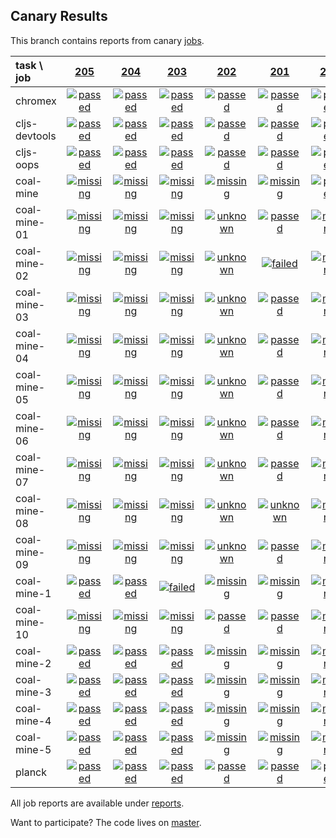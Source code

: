 ## Canary Results

This branch contains reports from canary [jobs](https://github.com/cljs-oss/canary/tree/jobs).

[//]: # (begin_overview_table)

| task \ job | <a href="reports/2018/01/04/job-000205-1.9.1006-983b7fd" title="job #205 finished on 2018-01-04">205</a> | <a href="reports/2018/01/03/job-000204-1.9.1004-0ddafa7" title="job #204 finished on 2018-01-03">204</a> | <a href="reports/2018/01/03/job-000203-1.9.1004-0ddafa7" title="job #203 finished on 2018-01-03">203</a> | <a href="reports/2018/01/03/job-000202-1.9.1004-0ddafa7" title="job #202 finished on 2018-01-03">202</a> | <a href="reports/2018/01/03/job-000201-1.9.1004-0ddafa7" title="job #201 finished on 2018-01-03">201</a> | <a href="reports/2018/01/03/job-000200-1.9.1003-8de3e8a" title="job #200 finished on 2018-01-03">200</a> | <a href="reports/2018/01/02/job-000199-1.9.1003-8de3e8a" title="job #199 finished on 2018-01-02">199</a> | <a href="reports/2017/12/31/job-000197-1.9.1003-8de3e8a" title="job #197 finished on 2017-12-31">197</a> | <a href="reports/2017/12/30/job-000196-1.9.1003-8de3e8a" title="job #196 finished on 2017-12-30">196</a> | <a href="reports/2017/12/29/job-000194-1.9.999-4a24d18" title="job #194 finished on 2017-12-29">194</a> |
| :--- | :---: | :---: | :---: | :---: | :---: | :---: | :---: | :---: | :---: | :---: |
| chromex | <a href="reports/2018/01/04/job-000205-1.9.1006-983b7fd#-chromex"><img title="passed" src="http://box.binaryage.com/s-passed.svg"><a> | <a href="reports/2018/01/03/job-000204-1.9.1004-0ddafa7#-chromex"><img title="passed" src="http://box.binaryage.com/s-passed.svg"><a> | <a href="reports/2018/01/03/job-000203-1.9.1004-0ddafa7#-chromex"><img title="passed" src="http://box.binaryage.com/s-passed.svg"><a> | <a href="reports/2018/01/03/job-000202-1.9.1004-0ddafa7#-chromex"><img title="passed" src="http://box.binaryage.com/s-passed.svg"><a> | <a href="reports/2018/01/03/job-000201-1.9.1004-0ddafa7#-chromex"><img title="passed" src="http://box.binaryage.com/s-passed.svg"><a> | <a href="reports/2018/01/03/job-000200-1.9.1003-8de3e8a#-chromex"><img title="passed" src="http://box.binaryage.com/s-passed.svg"><a> | <a href="reports/2018/01/02/job-000199-1.9.1003-8de3e8a#-chromex"><img title="passed" src="http://box.binaryage.com/s-passed.svg"><a> | <a href="reports/2017/12/31/job-000197-1.9.1003-8de3e8a#-chromex"><img title="passed" src="http://box.binaryage.com/s-passed.svg"><a> | <a href="reports/2017/12/30/job-000196-1.9.1003-8de3e8a#-chromex"><img title="passed" src="http://box.binaryage.com/s-passed.svg"><a> | <a href="reports/2017/12/29/job-000194-1.9.999-4a24d18#-chromex"><img title="passed" src="http://box.binaryage.com/s-passed.svg"><a> |
| cljs-devtools | <a href="reports/2018/01/04/job-000205-1.9.1006-983b7fd#-cljs-devtools"><img title="passed" src="http://box.binaryage.com/s-passed.svg"><a> | <a href="reports/2018/01/03/job-000204-1.9.1004-0ddafa7#-cljs-devtools"><img title="passed" src="http://box.binaryage.com/s-passed.svg"><a> | <a href="reports/2018/01/03/job-000203-1.9.1004-0ddafa7#-cljs-devtools"><img title="passed" src="http://box.binaryage.com/s-passed.svg"><a> | <a href="reports/2018/01/03/job-000202-1.9.1004-0ddafa7#-cljs-devtools"><img title="passed" src="http://box.binaryage.com/s-passed.svg"><a> | <a href="reports/2018/01/03/job-000201-1.9.1004-0ddafa7#-cljs-devtools"><img title="passed" src="http://box.binaryage.com/s-passed.svg"><a> | <a href="reports/2018/01/03/job-000200-1.9.1003-8de3e8a#-cljs-devtools"><img title="passed" src="http://box.binaryage.com/s-passed.svg"><a> | <a href="reports/2018/01/02/job-000199-1.9.1003-8de3e8a#-cljs-devtools"><img title="passed" src="http://box.binaryage.com/s-passed.svg"><a> | <a href="reports/2017/12/31/job-000197-1.9.1003-8de3e8a#-cljs-devtools"><img title="passed" src="http://box.binaryage.com/s-passed.svg"><a> | <a href="reports/2017/12/30/job-000196-1.9.1003-8de3e8a#-cljs-devtools"><img title="passed" src="http://box.binaryage.com/s-passed.svg"><a> | <a href="reports/2017/12/29/job-000194-1.9.999-4a24d18#-cljs-devtools"><img title="passed" src="http://box.binaryage.com/s-passed.svg"><a> |
| cljs-oops | <a href="reports/2018/01/04/job-000205-1.9.1006-983b7fd#-cljs-oops"><img title="passed" src="http://box.binaryage.com/s-passed.svg"><a> | <a href="reports/2018/01/03/job-000204-1.9.1004-0ddafa7#-cljs-oops"><img title="passed" src="http://box.binaryage.com/s-passed.svg"><a> | <a href="reports/2018/01/03/job-000203-1.9.1004-0ddafa7#-cljs-oops"><img title="passed" src="http://box.binaryage.com/s-passed.svg"><a> | <a href="reports/2018/01/03/job-000202-1.9.1004-0ddafa7#-cljs-oops"><img title="passed" src="http://box.binaryage.com/s-passed.svg"><a> | <a href="reports/2018/01/03/job-000201-1.9.1004-0ddafa7#-cljs-oops"><img title="passed" src="http://box.binaryage.com/s-passed.svg"><a> | <a href="reports/2018/01/03/job-000200-1.9.1003-8de3e8a#-cljs-oops"><img title="passed" src="http://box.binaryage.com/s-passed.svg"><a> | <a href="reports/2018/01/02/job-000199-1.9.1003-8de3e8a#-cljs-oops"><img title="passed" src="http://box.binaryage.com/s-passed.svg"><a> | <a href="reports/2017/12/31/job-000197-1.9.1003-8de3e8a#-cljs-oops"><img title="passed" src="http://box.binaryage.com/s-passed.svg"><a> | <a href="reports/2017/12/30/job-000196-1.9.1003-8de3e8a#-cljs-oops"><img title="passed" src="http://box.binaryage.com/s-passed.svg"><a> | <a href="reports/2017/12/29/job-000194-1.9.999-4a24d18#-cljs-oops"><img title="passed" src="http://box.binaryage.com/s-passed.svg"><a> |
| coal-mine | <a href="reports/2018/01/04/job-000205-1.9.1006-983b7fd#-coal-mine"><img title="missing" src="http://box.binaryage.com/s-missing.svg"><a> | <a href="reports/2018/01/03/job-000204-1.9.1004-0ddafa7#-coal-mine"><img title="missing" src="http://box.binaryage.com/s-missing.svg"><a> | <a href="reports/2018/01/03/job-000203-1.9.1004-0ddafa7#-coal-mine"><img title="missing" src="http://box.binaryage.com/s-missing.svg"><a> | <a href="reports/2018/01/03/job-000202-1.9.1004-0ddafa7#-coal-mine"><img title="missing" src="http://box.binaryage.com/s-missing.svg"><a> | <a href="reports/2018/01/03/job-000201-1.9.1004-0ddafa7#-coal-mine"><img title="missing" src="http://box.binaryage.com/s-missing.svg"><a> | <a href="reports/2018/01/03/job-000200-1.9.1003-8de3e8a#-coal-mine"><img title="passed" src="http://box.binaryage.com/s-passed.svg"><a> | <a href="reports/2018/01/02/job-000199-1.9.1003-8de3e8a#-coal-mine"><img title="failed" src="http://box.binaryage.com/s-failed.svg"><a> | <a href="reports/2017/12/31/job-000197-1.9.1003-8de3e8a#-coal-mine"><img title="passed" src="http://box.binaryage.com/s-passed.svg"><a> | <a href="reports/2017/12/30/job-000196-1.9.1003-8de3e8a#-coal-mine"><img title="passed" src="http://box.binaryage.com/s-passed.svg"><a> | <a href="reports/2017/12/29/job-000194-1.9.999-4a24d18#-coal-mine"><img title="passed" src="http://box.binaryage.com/s-passed.svg"><a> |
| coal-mine-01 | <a href="reports/2018/01/04/job-000205-1.9.1006-983b7fd#-coal-mine-01"><img title="missing" src="http://box.binaryage.com/s-missing.svg"><a> | <a href="reports/2018/01/03/job-000204-1.9.1004-0ddafa7#-coal-mine-01"><img title="missing" src="http://box.binaryage.com/s-missing.svg"><a> | <a href="reports/2018/01/03/job-000203-1.9.1004-0ddafa7#-coal-mine-01"><img title="missing" src="http://box.binaryage.com/s-missing.svg"><a> | <a href="reports/2018/01/03/job-000202-1.9.1004-0ddafa7#-coal-mine-01"><img title="unknown" src="http://box.binaryage.com/s-unknown.svg"><a> | <a href="reports/2018/01/03/job-000201-1.9.1004-0ddafa7#-coal-mine-01"><img title="passed" src="http://box.binaryage.com/s-passed.svg"><a> | <a href="reports/2018/01/03/job-000200-1.9.1003-8de3e8a#-coal-mine-01"><img title="missing" src="http://box.binaryage.com/s-missing.svg"><a> | <a href="reports/2018/01/02/job-000199-1.9.1003-8de3e8a#-coal-mine-01"><img title="missing" src="http://box.binaryage.com/s-missing.svg"><a> | <a href="reports/2017/12/31/job-000197-1.9.1003-8de3e8a#-coal-mine-01"><img title="missing" src="http://box.binaryage.com/s-missing.svg"><a> | <a href="reports/2017/12/30/job-000196-1.9.1003-8de3e8a#-coal-mine-01"><img title="missing" src="http://box.binaryage.com/s-missing.svg"><a> | <a href="reports/2017/12/29/job-000194-1.9.999-4a24d18#-coal-mine-01"><img title="missing" src="http://box.binaryage.com/s-missing.svg"><a> |
| coal-mine-02 | <a href="reports/2018/01/04/job-000205-1.9.1006-983b7fd#-coal-mine-02"><img title="missing" src="http://box.binaryage.com/s-missing.svg"><a> | <a href="reports/2018/01/03/job-000204-1.9.1004-0ddafa7#-coal-mine-02"><img title="missing" src="http://box.binaryage.com/s-missing.svg"><a> | <a href="reports/2018/01/03/job-000203-1.9.1004-0ddafa7#-coal-mine-02"><img title="missing" src="http://box.binaryage.com/s-missing.svg"><a> | <a href="reports/2018/01/03/job-000202-1.9.1004-0ddafa7#-coal-mine-02"><img title="unknown" src="http://box.binaryage.com/s-unknown.svg"><a> | <a href="reports/2018/01/03/job-000201-1.9.1004-0ddafa7#-coal-mine-02"><img title="failed" src="http://box.binaryage.com/s-failed.svg"><a> | <a href="reports/2018/01/03/job-000200-1.9.1003-8de3e8a#-coal-mine-02"><img title="missing" src="http://box.binaryage.com/s-missing.svg"><a> | <a href="reports/2018/01/02/job-000199-1.9.1003-8de3e8a#-coal-mine-02"><img title="missing" src="http://box.binaryage.com/s-missing.svg"><a> | <a href="reports/2017/12/31/job-000197-1.9.1003-8de3e8a#-coal-mine-02"><img title="missing" src="http://box.binaryage.com/s-missing.svg"><a> | <a href="reports/2017/12/30/job-000196-1.9.1003-8de3e8a#-coal-mine-02"><img title="missing" src="http://box.binaryage.com/s-missing.svg"><a> | <a href="reports/2017/12/29/job-000194-1.9.999-4a24d18#-coal-mine-02"><img title="missing" src="http://box.binaryage.com/s-missing.svg"><a> |
| coal-mine-03 | <a href="reports/2018/01/04/job-000205-1.9.1006-983b7fd#-coal-mine-03"><img title="missing" src="http://box.binaryage.com/s-missing.svg"><a> | <a href="reports/2018/01/03/job-000204-1.9.1004-0ddafa7#-coal-mine-03"><img title="missing" src="http://box.binaryage.com/s-missing.svg"><a> | <a href="reports/2018/01/03/job-000203-1.9.1004-0ddafa7#-coal-mine-03"><img title="missing" src="http://box.binaryage.com/s-missing.svg"><a> | <a href="reports/2018/01/03/job-000202-1.9.1004-0ddafa7#-coal-mine-03"><img title="unknown" src="http://box.binaryage.com/s-unknown.svg"><a> | <a href="reports/2018/01/03/job-000201-1.9.1004-0ddafa7#-coal-mine-03"><img title="passed" src="http://box.binaryage.com/s-passed.svg"><a> | <a href="reports/2018/01/03/job-000200-1.9.1003-8de3e8a#-coal-mine-03"><img title="missing" src="http://box.binaryage.com/s-missing.svg"><a> | <a href="reports/2018/01/02/job-000199-1.9.1003-8de3e8a#-coal-mine-03"><img title="missing" src="http://box.binaryage.com/s-missing.svg"><a> | <a href="reports/2017/12/31/job-000197-1.9.1003-8de3e8a#-coal-mine-03"><img title="missing" src="http://box.binaryage.com/s-missing.svg"><a> | <a href="reports/2017/12/30/job-000196-1.9.1003-8de3e8a#-coal-mine-03"><img title="missing" src="http://box.binaryage.com/s-missing.svg"><a> | <a href="reports/2017/12/29/job-000194-1.9.999-4a24d18#-coal-mine-03"><img title="missing" src="http://box.binaryage.com/s-missing.svg"><a> |
| coal-mine-04 | <a href="reports/2018/01/04/job-000205-1.9.1006-983b7fd#-coal-mine-04"><img title="missing" src="http://box.binaryage.com/s-missing.svg"><a> | <a href="reports/2018/01/03/job-000204-1.9.1004-0ddafa7#-coal-mine-04"><img title="missing" src="http://box.binaryage.com/s-missing.svg"><a> | <a href="reports/2018/01/03/job-000203-1.9.1004-0ddafa7#-coal-mine-04"><img title="missing" src="http://box.binaryage.com/s-missing.svg"><a> | <a href="reports/2018/01/03/job-000202-1.9.1004-0ddafa7#-coal-mine-04"><img title="unknown" src="http://box.binaryage.com/s-unknown.svg"><a> | <a href="reports/2018/01/03/job-000201-1.9.1004-0ddafa7#-coal-mine-04"><img title="passed" src="http://box.binaryage.com/s-passed.svg"><a> | <a href="reports/2018/01/03/job-000200-1.9.1003-8de3e8a#-coal-mine-04"><img title="missing" src="http://box.binaryage.com/s-missing.svg"><a> | <a href="reports/2018/01/02/job-000199-1.9.1003-8de3e8a#-coal-mine-04"><img title="missing" src="http://box.binaryage.com/s-missing.svg"><a> | <a href="reports/2017/12/31/job-000197-1.9.1003-8de3e8a#-coal-mine-04"><img title="missing" src="http://box.binaryage.com/s-missing.svg"><a> | <a href="reports/2017/12/30/job-000196-1.9.1003-8de3e8a#-coal-mine-04"><img title="missing" src="http://box.binaryage.com/s-missing.svg"><a> | <a href="reports/2017/12/29/job-000194-1.9.999-4a24d18#-coal-mine-04"><img title="missing" src="http://box.binaryage.com/s-missing.svg"><a> |
| coal-mine-05 | <a href="reports/2018/01/04/job-000205-1.9.1006-983b7fd#-coal-mine-05"><img title="missing" src="http://box.binaryage.com/s-missing.svg"><a> | <a href="reports/2018/01/03/job-000204-1.9.1004-0ddafa7#-coal-mine-05"><img title="missing" src="http://box.binaryage.com/s-missing.svg"><a> | <a href="reports/2018/01/03/job-000203-1.9.1004-0ddafa7#-coal-mine-05"><img title="missing" src="http://box.binaryage.com/s-missing.svg"><a> | <a href="reports/2018/01/03/job-000202-1.9.1004-0ddafa7#-coal-mine-05"><img title="unknown" src="http://box.binaryage.com/s-unknown.svg"><a> | <a href="reports/2018/01/03/job-000201-1.9.1004-0ddafa7#-coal-mine-05"><img title="passed" src="http://box.binaryage.com/s-passed.svg"><a> | <a href="reports/2018/01/03/job-000200-1.9.1003-8de3e8a#-coal-mine-05"><img title="missing" src="http://box.binaryage.com/s-missing.svg"><a> | <a href="reports/2018/01/02/job-000199-1.9.1003-8de3e8a#-coal-mine-05"><img title="missing" src="http://box.binaryage.com/s-missing.svg"><a> | <a href="reports/2017/12/31/job-000197-1.9.1003-8de3e8a#-coal-mine-05"><img title="missing" src="http://box.binaryage.com/s-missing.svg"><a> | <a href="reports/2017/12/30/job-000196-1.9.1003-8de3e8a#-coal-mine-05"><img title="missing" src="http://box.binaryage.com/s-missing.svg"><a> | <a href="reports/2017/12/29/job-000194-1.9.999-4a24d18#-coal-mine-05"><img title="missing" src="http://box.binaryage.com/s-missing.svg"><a> |
| coal-mine-06 | <a href="reports/2018/01/04/job-000205-1.9.1006-983b7fd#-coal-mine-06"><img title="missing" src="http://box.binaryage.com/s-missing.svg"><a> | <a href="reports/2018/01/03/job-000204-1.9.1004-0ddafa7#-coal-mine-06"><img title="missing" src="http://box.binaryage.com/s-missing.svg"><a> | <a href="reports/2018/01/03/job-000203-1.9.1004-0ddafa7#-coal-mine-06"><img title="missing" src="http://box.binaryage.com/s-missing.svg"><a> | <a href="reports/2018/01/03/job-000202-1.9.1004-0ddafa7#-coal-mine-06"><img title="unknown" src="http://box.binaryage.com/s-unknown.svg"><a> | <a href="reports/2018/01/03/job-000201-1.9.1004-0ddafa7#-coal-mine-06"><img title="passed" src="http://box.binaryage.com/s-passed.svg"><a> | <a href="reports/2018/01/03/job-000200-1.9.1003-8de3e8a#-coal-mine-06"><img title="missing" src="http://box.binaryage.com/s-missing.svg"><a> | <a href="reports/2018/01/02/job-000199-1.9.1003-8de3e8a#-coal-mine-06"><img title="missing" src="http://box.binaryage.com/s-missing.svg"><a> | <a href="reports/2017/12/31/job-000197-1.9.1003-8de3e8a#-coal-mine-06"><img title="missing" src="http://box.binaryage.com/s-missing.svg"><a> | <a href="reports/2017/12/30/job-000196-1.9.1003-8de3e8a#-coal-mine-06"><img title="missing" src="http://box.binaryage.com/s-missing.svg"><a> | <a href="reports/2017/12/29/job-000194-1.9.999-4a24d18#-coal-mine-06"><img title="missing" src="http://box.binaryage.com/s-missing.svg"><a> |
| coal-mine-07 | <a href="reports/2018/01/04/job-000205-1.9.1006-983b7fd#-coal-mine-07"><img title="missing" src="http://box.binaryage.com/s-missing.svg"><a> | <a href="reports/2018/01/03/job-000204-1.9.1004-0ddafa7#-coal-mine-07"><img title="missing" src="http://box.binaryage.com/s-missing.svg"><a> | <a href="reports/2018/01/03/job-000203-1.9.1004-0ddafa7#-coal-mine-07"><img title="missing" src="http://box.binaryage.com/s-missing.svg"><a> | <a href="reports/2018/01/03/job-000202-1.9.1004-0ddafa7#-coal-mine-07"><img title="unknown" src="http://box.binaryage.com/s-unknown.svg"><a> | <a href="reports/2018/01/03/job-000201-1.9.1004-0ddafa7#-coal-mine-07"><img title="passed" src="http://box.binaryage.com/s-passed.svg"><a> | <a href="reports/2018/01/03/job-000200-1.9.1003-8de3e8a#-coal-mine-07"><img title="missing" src="http://box.binaryage.com/s-missing.svg"><a> | <a href="reports/2018/01/02/job-000199-1.9.1003-8de3e8a#-coal-mine-07"><img title="missing" src="http://box.binaryage.com/s-missing.svg"><a> | <a href="reports/2017/12/31/job-000197-1.9.1003-8de3e8a#-coal-mine-07"><img title="missing" src="http://box.binaryage.com/s-missing.svg"><a> | <a href="reports/2017/12/30/job-000196-1.9.1003-8de3e8a#-coal-mine-07"><img title="missing" src="http://box.binaryage.com/s-missing.svg"><a> | <a href="reports/2017/12/29/job-000194-1.9.999-4a24d18#-coal-mine-07"><img title="missing" src="http://box.binaryage.com/s-missing.svg"><a> |
| coal-mine-08 | <a href="reports/2018/01/04/job-000205-1.9.1006-983b7fd#-coal-mine-08"><img title="missing" src="http://box.binaryage.com/s-missing.svg"><a> | <a href="reports/2018/01/03/job-000204-1.9.1004-0ddafa7#-coal-mine-08"><img title="missing" src="http://box.binaryage.com/s-missing.svg"><a> | <a href="reports/2018/01/03/job-000203-1.9.1004-0ddafa7#-coal-mine-08"><img title="missing" src="http://box.binaryage.com/s-missing.svg"><a> | <a href="reports/2018/01/03/job-000202-1.9.1004-0ddafa7#-coal-mine-08"><img title="unknown" src="http://box.binaryage.com/s-unknown.svg"><a> | <a href="reports/2018/01/03/job-000201-1.9.1004-0ddafa7#-coal-mine-08"><img title="unknown" src="http://box.binaryage.com/s-unknown.svg"><a> | <a href="reports/2018/01/03/job-000200-1.9.1003-8de3e8a#-coal-mine-08"><img title="missing" src="http://box.binaryage.com/s-missing.svg"><a> | <a href="reports/2018/01/02/job-000199-1.9.1003-8de3e8a#-coal-mine-08"><img title="missing" src="http://box.binaryage.com/s-missing.svg"><a> | <a href="reports/2017/12/31/job-000197-1.9.1003-8de3e8a#-coal-mine-08"><img title="missing" src="http://box.binaryage.com/s-missing.svg"><a> | <a href="reports/2017/12/30/job-000196-1.9.1003-8de3e8a#-coal-mine-08"><img title="missing" src="http://box.binaryage.com/s-missing.svg"><a> | <a href="reports/2017/12/29/job-000194-1.9.999-4a24d18#-coal-mine-08"><img title="missing" src="http://box.binaryage.com/s-missing.svg"><a> |
| coal-mine-09 | <a href="reports/2018/01/04/job-000205-1.9.1006-983b7fd#-coal-mine-09"><img title="missing" src="http://box.binaryage.com/s-missing.svg"><a> | <a href="reports/2018/01/03/job-000204-1.9.1004-0ddafa7#-coal-mine-09"><img title="missing" src="http://box.binaryage.com/s-missing.svg"><a> | <a href="reports/2018/01/03/job-000203-1.9.1004-0ddafa7#-coal-mine-09"><img title="missing" src="http://box.binaryage.com/s-missing.svg"><a> | <a href="reports/2018/01/03/job-000202-1.9.1004-0ddafa7#-coal-mine-09"><img title="unknown" src="http://box.binaryage.com/s-unknown.svg"><a> | <a href="reports/2018/01/03/job-000201-1.9.1004-0ddafa7#-coal-mine-09"><img title="passed" src="http://box.binaryage.com/s-passed.svg"><a> | <a href="reports/2018/01/03/job-000200-1.9.1003-8de3e8a#-coal-mine-09"><img title="missing" src="http://box.binaryage.com/s-missing.svg"><a> | <a href="reports/2018/01/02/job-000199-1.9.1003-8de3e8a#-coal-mine-09"><img title="missing" src="http://box.binaryage.com/s-missing.svg"><a> | <a href="reports/2017/12/31/job-000197-1.9.1003-8de3e8a#-coal-mine-09"><img title="missing" src="http://box.binaryage.com/s-missing.svg"><a> | <a href="reports/2017/12/30/job-000196-1.9.1003-8de3e8a#-coal-mine-09"><img title="missing" src="http://box.binaryage.com/s-missing.svg"><a> | <a href="reports/2017/12/29/job-000194-1.9.999-4a24d18#-coal-mine-09"><img title="missing" src="http://box.binaryage.com/s-missing.svg"><a> |
| coal-mine-1 | <a href="reports/2018/01/04/job-000205-1.9.1006-983b7fd#-coal-mine-1"><img title="passed" src="http://box.binaryage.com/s-passed.svg"><a> | <a href="reports/2018/01/03/job-000204-1.9.1004-0ddafa7#-coal-mine-1"><img title="passed" src="http://box.binaryage.com/s-passed.svg"><a> | <a href="reports/2018/01/03/job-000203-1.9.1004-0ddafa7#-coal-mine-1"><img title="failed" src="http://box.binaryage.com/s-failed.svg"><a> | <a href="reports/2018/01/03/job-000202-1.9.1004-0ddafa7#-coal-mine-1"><img title="missing" src="http://box.binaryage.com/s-missing.svg"><a> | <a href="reports/2018/01/03/job-000201-1.9.1004-0ddafa7#-coal-mine-1"><img title="missing" src="http://box.binaryage.com/s-missing.svg"><a> | <a href="reports/2018/01/03/job-000200-1.9.1003-8de3e8a#-coal-mine-1"><img title="missing" src="http://box.binaryage.com/s-missing.svg"><a> | <a href="reports/2018/01/02/job-000199-1.9.1003-8de3e8a#-coal-mine-1"><img title="missing" src="http://box.binaryage.com/s-missing.svg"><a> | <a href="reports/2017/12/31/job-000197-1.9.1003-8de3e8a#-coal-mine-1"><img title="missing" src="http://box.binaryage.com/s-missing.svg"><a> | <a href="reports/2017/12/30/job-000196-1.9.1003-8de3e8a#-coal-mine-1"><img title="missing" src="http://box.binaryage.com/s-missing.svg"><a> | <a href="reports/2017/12/29/job-000194-1.9.999-4a24d18#-coal-mine-1"><img title="missing" src="http://box.binaryage.com/s-missing.svg"><a> |
| coal-mine-10 | <a href="reports/2018/01/04/job-000205-1.9.1006-983b7fd#-coal-mine-10"><img title="missing" src="http://box.binaryage.com/s-missing.svg"><a> | <a href="reports/2018/01/03/job-000204-1.9.1004-0ddafa7#-coal-mine-10"><img title="missing" src="http://box.binaryage.com/s-missing.svg"><a> | <a href="reports/2018/01/03/job-000203-1.9.1004-0ddafa7#-coal-mine-10"><img title="missing" src="http://box.binaryage.com/s-missing.svg"><a> | <a href="reports/2018/01/03/job-000202-1.9.1004-0ddafa7#-coal-mine-10"><img title="passed" src="http://box.binaryage.com/s-passed.svg"><a> | <a href="reports/2018/01/03/job-000201-1.9.1004-0ddafa7#-coal-mine-10"><img title="passed" src="http://box.binaryage.com/s-passed.svg"><a> | <a href="reports/2018/01/03/job-000200-1.9.1003-8de3e8a#-coal-mine-10"><img title="missing" src="http://box.binaryage.com/s-missing.svg"><a> | <a href="reports/2018/01/02/job-000199-1.9.1003-8de3e8a#-coal-mine-10"><img title="missing" src="http://box.binaryage.com/s-missing.svg"><a> | <a href="reports/2017/12/31/job-000197-1.9.1003-8de3e8a#-coal-mine-10"><img title="missing" src="http://box.binaryage.com/s-missing.svg"><a> | <a href="reports/2017/12/30/job-000196-1.9.1003-8de3e8a#-coal-mine-10"><img title="missing" src="http://box.binaryage.com/s-missing.svg"><a> | <a href="reports/2017/12/29/job-000194-1.9.999-4a24d18#-coal-mine-10"><img title="missing" src="http://box.binaryage.com/s-missing.svg"><a> |
| coal-mine-2 | <a href="reports/2018/01/04/job-000205-1.9.1006-983b7fd#-coal-mine-2"><img title="passed" src="http://box.binaryage.com/s-passed.svg"><a> | <a href="reports/2018/01/03/job-000204-1.9.1004-0ddafa7#-coal-mine-2"><img title="passed" src="http://box.binaryage.com/s-passed.svg"><a> | <a href="reports/2018/01/03/job-000203-1.9.1004-0ddafa7#-coal-mine-2"><img title="passed" src="http://box.binaryage.com/s-passed.svg"><a> | <a href="reports/2018/01/03/job-000202-1.9.1004-0ddafa7#-coal-mine-2"><img title="missing" src="http://box.binaryage.com/s-missing.svg"><a> | <a href="reports/2018/01/03/job-000201-1.9.1004-0ddafa7#-coal-mine-2"><img title="missing" src="http://box.binaryage.com/s-missing.svg"><a> | <a href="reports/2018/01/03/job-000200-1.9.1003-8de3e8a#-coal-mine-2"><img title="missing" src="http://box.binaryage.com/s-missing.svg"><a> | <a href="reports/2018/01/02/job-000199-1.9.1003-8de3e8a#-coal-mine-2"><img title="missing" src="http://box.binaryage.com/s-missing.svg"><a> | <a href="reports/2017/12/31/job-000197-1.9.1003-8de3e8a#-coal-mine-2"><img title="missing" src="http://box.binaryage.com/s-missing.svg"><a> | <a href="reports/2017/12/30/job-000196-1.9.1003-8de3e8a#-coal-mine-2"><img title="missing" src="http://box.binaryage.com/s-missing.svg"><a> | <a href="reports/2017/12/29/job-000194-1.9.999-4a24d18#-coal-mine-2"><img title="missing" src="http://box.binaryage.com/s-missing.svg"><a> |
| coal-mine-3 | <a href="reports/2018/01/04/job-000205-1.9.1006-983b7fd#-coal-mine-3"><img title="passed" src="http://box.binaryage.com/s-passed.svg"><a> | <a href="reports/2018/01/03/job-000204-1.9.1004-0ddafa7#-coal-mine-3"><img title="passed" src="http://box.binaryage.com/s-passed.svg"><a> | <a href="reports/2018/01/03/job-000203-1.9.1004-0ddafa7#-coal-mine-3"><img title="passed" src="http://box.binaryage.com/s-passed.svg"><a> | <a href="reports/2018/01/03/job-000202-1.9.1004-0ddafa7#-coal-mine-3"><img title="missing" src="http://box.binaryage.com/s-missing.svg"><a> | <a href="reports/2018/01/03/job-000201-1.9.1004-0ddafa7#-coal-mine-3"><img title="missing" src="http://box.binaryage.com/s-missing.svg"><a> | <a href="reports/2018/01/03/job-000200-1.9.1003-8de3e8a#-coal-mine-3"><img title="missing" src="http://box.binaryage.com/s-missing.svg"><a> | <a href="reports/2018/01/02/job-000199-1.9.1003-8de3e8a#-coal-mine-3"><img title="missing" src="http://box.binaryage.com/s-missing.svg"><a> | <a href="reports/2017/12/31/job-000197-1.9.1003-8de3e8a#-coal-mine-3"><img title="missing" src="http://box.binaryage.com/s-missing.svg"><a> | <a href="reports/2017/12/30/job-000196-1.9.1003-8de3e8a#-coal-mine-3"><img title="missing" src="http://box.binaryage.com/s-missing.svg"><a> | <a href="reports/2017/12/29/job-000194-1.9.999-4a24d18#-coal-mine-3"><img title="missing" src="http://box.binaryage.com/s-missing.svg"><a> |
| coal-mine-4 | <a href="reports/2018/01/04/job-000205-1.9.1006-983b7fd#-coal-mine-4"><img title="passed" src="http://box.binaryage.com/s-passed.svg"><a> | <a href="reports/2018/01/03/job-000204-1.9.1004-0ddafa7#-coal-mine-4"><img title="passed" src="http://box.binaryage.com/s-passed.svg"><a> | <a href="reports/2018/01/03/job-000203-1.9.1004-0ddafa7#-coal-mine-4"><img title="passed" src="http://box.binaryage.com/s-passed.svg"><a> | <a href="reports/2018/01/03/job-000202-1.9.1004-0ddafa7#-coal-mine-4"><img title="missing" src="http://box.binaryage.com/s-missing.svg"><a> | <a href="reports/2018/01/03/job-000201-1.9.1004-0ddafa7#-coal-mine-4"><img title="missing" src="http://box.binaryage.com/s-missing.svg"><a> | <a href="reports/2018/01/03/job-000200-1.9.1003-8de3e8a#-coal-mine-4"><img title="missing" src="http://box.binaryage.com/s-missing.svg"><a> | <a href="reports/2018/01/02/job-000199-1.9.1003-8de3e8a#-coal-mine-4"><img title="missing" src="http://box.binaryage.com/s-missing.svg"><a> | <a href="reports/2017/12/31/job-000197-1.9.1003-8de3e8a#-coal-mine-4"><img title="missing" src="http://box.binaryage.com/s-missing.svg"><a> | <a href="reports/2017/12/30/job-000196-1.9.1003-8de3e8a#-coal-mine-4"><img title="missing" src="http://box.binaryage.com/s-missing.svg"><a> | <a href="reports/2017/12/29/job-000194-1.9.999-4a24d18#-coal-mine-4"><img title="missing" src="http://box.binaryage.com/s-missing.svg"><a> |
| coal-mine-5 | <a href="reports/2018/01/04/job-000205-1.9.1006-983b7fd#-coal-mine-5"><img title="passed" src="http://box.binaryage.com/s-passed.svg"><a> | <a href="reports/2018/01/03/job-000204-1.9.1004-0ddafa7#-coal-mine-5"><img title="passed" src="http://box.binaryage.com/s-passed.svg"><a> | <a href="reports/2018/01/03/job-000203-1.9.1004-0ddafa7#-coal-mine-5"><img title="passed" src="http://box.binaryage.com/s-passed.svg"><a> | <a href="reports/2018/01/03/job-000202-1.9.1004-0ddafa7#-coal-mine-5"><img title="missing" src="http://box.binaryage.com/s-missing.svg"><a> | <a href="reports/2018/01/03/job-000201-1.9.1004-0ddafa7#-coal-mine-5"><img title="missing" src="http://box.binaryage.com/s-missing.svg"><a> | <a href="reports/2018/01/03/job-000200-1.9.1003-8de3e8a#-coal-mine-5"><img title="missing" src="http://box.binaryage.com/s-missing.svg"><a> | <a href="reports/2018/01/02/job-000199-1.9.1003-8de3e8a#-coal-mine-5"><img title="missing" src="http://box.binaryage.com/s-missing.svg"><a> | <a href="reports/2017/12/31/job-000197-1.9.1003-8de3e8a#-coal-mine-5"><img title="missing" src="http://box.binaryage.com/s-missing.svg"><a> | <a href="reports/2017/12/30/job-000196-1.9.1003-8de3e8a#-coal-mine-5"><img title="missing" src="http://box.binaryage.com/s-missing.svg"><a> | <a href="reports/2017/12/29/job-000194-1.9.999-4a24d18#-coal-mine-5"><img title="missing" src="http://box.binaryage.com/s-missing.svg"><a> |
| planck | <a href="reports/2018/01/04/job-000205-1.9.1006-983b7fd#-planck"><img title="passed" src="http://box.binaryage.com/s-passed.svg"><a> | <a href="reports/2018/01/03/job-000204-1.9.1004-0ddafa7#-planck"><img title="passed" src="http://box.binaryage.com/s-passed.svg"><a> | <a href="reports/2018/01/03/job-000203-1.9.1004-0ddafa7#-planck"><img title="passed" src="http://box.binaryage.com/s-passed.svg"><a> | <a href="reports/2018/01/03/job-000202-1.9.1004-0ddafa7#-planck"><img title="passed" src="http://box.binaryage.com/s-passed.svg"><a> | <a href="reports/2018/01/03/job-000201-1.9.1004-0ddafa7#-planck"><img title="passed" src="http://box.binaryage.com/s-passed.svg"><a> | <a href="reports/2018/01/03/job-000200-1.9.1003-8de3e8a#-planck"><img title="passed" src="http://box.binaryage.com/s-passed.svg"><a> | <a href="reports/2018/01/02/job-000199-1.9.1003-8de3e8a#-planck"><img title="passed" src="http://box.binaryage.com/s-passed.svg"><a> | <a href="reports/2017/12/31/job-000197-1.9.1003-8de3e8a#-planck"><img title="passed" src="http://box.binaryage.com/s-passed.svg"><a> | <a href="reports/2017/12/30/job-000196-1.9.1003-8de3e8a#-planck"><img title="passed" src="http://box.binaryage.com/s-passed.svg"><a> | <a href="reports/2017/12/29/job-000194-1.9.999-4a24d18#-planck"><img title="passed" src="http://box.binaryage.com/s-passed.svg"><a> |

[//]: # (end_overview_table)

All job reports are available under [reports](reports).

Want to participate? The code lives on [master](https://github.com/cljs-oss/canary/tree/master).
